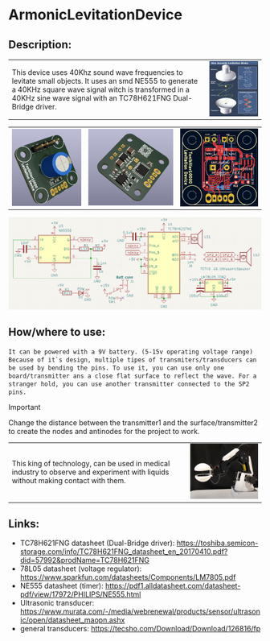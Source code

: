 # ArmonicLevitationDevice

## Description:


<table>
  <tr>
    <td> This device uses 40Khz sound wave frequencies to levitate small objects. 
    It uses an smd NE555 to generate a 40KHz square wave signal witch is transformed in a 40KHz sine wave signal with an TC78H621FNG Dual-Bridge driver. </td>
    <td><img src="https://github.com/Tonikiller10000/ArmonicLevitationDevice/blob/main/LevitationPictures/p1.webp" width= 500></td>
  </tr>
</table>

<table>
  <tr>
    <td><img src="https://github.com/Tonikiller10000/ArmonicLevitationDevice/blob/main/LevitationPictures/47.png" ></td>
    <td><img src="https://github.com/Tonikiller10000/ArmonicLevitationDevice/blob/main/LevitationPictures/44.png" ></td>
    <td><img src="https://github.com/Tonikiller10000/ArmonicLevitationDevice/blob/main/LevitationPictures/43.png" ></td>
  </tr>
</table>
<img src="https://github.com/Tonikiller10000/ArmonicLevitationDevice/blob/main/LevitationPictures/45.png" >


## How/where to use:
    It can be powered with a 9V battery. (5-15v operating voltage range)
    Because of it`s design, multiple tipes of transmiters/transducers can be used by bending the pins. To use it, you can use only one board/transmitter ans a close flat surface to reflect the wave. For a stranger hold, you can use another transmitter connected to the SP2 pins.
    
> [!IMPORTANT]
> Change the distance between the transmitter1 and the surface/transmitter2 to create the nodes and antinodes for the project to work.

<table>
  <tr>
    <td> 
    This king of technology, can be used in medical industry to observe and experiment with liquids without making contact with them.</td>
    <td><img src="https://github.com/Tonikiller10000/ArmonicLevitationDevice/blob/main/LevitationPictures/p2.png" width= 400></td>
  </tr>
</table>



## Links:
- TC78H621FNG datasheet (Dual-Bridge driver): https://toshiba.semicon-storage.com/info/TC78H621FNG_datasheet_en_20170410.pdf?did=57992&prodName=TC78H621FNG
- 78L05 datasheet (voltage regulator): https://www.sparkfun.com/datasheets/Components/LM7805.pdf
- NE555 datasheet (timer): https://pdf1.alldatasheet.com/datasheet-pdf/view/17972/PHILIPS/NE555.html
- Ultrasonic transducer: https://www.murata.com/-/media/webrenewal/products/sensor/ultrasonic/open/datasheet_maopn.ashx
- general transducers: https://tecsho.com/Download/Download/126816/fp
